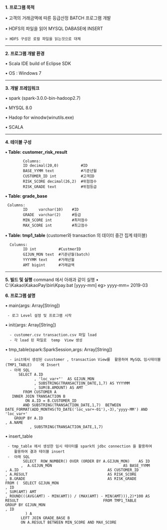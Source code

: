 **1. 프로그램 목적**

  • 고객의 거래금액에 따른 등급산정 BATCH 프로그램 개발
  
  • HDFS의 파일을 읽어 MYSQL DABASE에 INSERT
  
    > HDFS 구성은 로컬 파일을 읽는것으로 대체

- - -
**2. 프로그램 개발 환경**

  • Scala IDE build of Eclipse SDK
  
  • OS : Windows 7

- - -  

**3. 개발 프레임워크**

   • spark (spark-3.0.0-bin-hadoop2.7)
   
   • MYSQL 8.0
   
   • Hadop for winodw(winutils.exe)
   
   • SCALA
   
- - -
**4. 테이블 구성** 

   **• Table: customer_risk_result**
  
            Columns:
            ID decimal(20,0)          #ID
            BASE_YYMM text            #기준년월
            CUSTOMER_ID int           #고객ID
            RISK_SCORE decimal(26,2)  #위험점수
            RISK_GRADE text           #위험등급
            

  **• Table: grade_base**
  
     Columns:
            ID     varchar(10)    #ID
            GRADE  varchar(2)     #등급
            MIN_SCORE int         #최저점수
            MAX_SCORE int         #최고점수
            






  **• Table: tmp1_table** (customer와 transaction 의 데이터 중간 집계 테이블)

      Columns:
            ID int          #CustmerID 
            GIJUN_MON text  #기준년월(batch)
            YYYYMM text     #거래년월
            AMT bigint      #거래금액
            
            
- - -


**5. 빌드 및 실행** 
    command 에서 아래과 같이 실행
    • C:\Kakao\KakaoPay\bin\Kpay.bat [yyyy-mm]
     eg> yyyy-mm= 2019-03

**6. 프로그램 설명** 

   •  main(args: Array[String])
   
     - 로그 Level 설정 및 프로그램 시작 
   
   •  init(args: Array[String])
   
      - customer.csv transaction.csv 파일 load
      - 각 load 된 파일로  temp  View 생성

   •  tmp_table(spark:SparkSession,args: Array[String])
   
      - init에서 생성된 cusstomer , transaction View를  활용하여 MySQL 임시테이블(TMP1_TABLE)    에 Insert
      - 아래 SQL
          SELECT A.ID                                                  
                 , 'loc_var+"'  AS GIJUN_MON                         
                 , SUBSTRING(TRANSACTION_DATE,1,7) AS YYYYMM           
                 , SUM(B.AMOUNT) AS AMT                                
            FROM CUSTOMER A                                            
       INNER JOIN TRANSACTION B                                        
             ON A.ID = B.CUSTOMER_ID                                   
            AND SUBSTRING(TRANSACTION_DATE,1,7)  BETWEEN  DATE_FORMAT(ADD_MONTHS(TO_DATE('loc_var+-01'),-3),'yyyy-MM') AND 'loc_var+'  
        GROUP BY A.ID                                                                                    , A.NAME                                                 
               , SUBSTRING(TRANSACTION_DATE,1,7)                              
               
               
   •  insert_table
   
     - tmp_table 에서 생성한 임시 테이터를 spark의 jdbc connection 을 활용하여 
        활용하여 결과 테이블 insert
     -  아래 SQL 
            SELECT  ROW_NUMBER() OVER (ORDER BY A.GIJUN_MON)    AS ID                                  
           ,  A.GIJUN_MON                                AS BASE_YYMM                                                        , A.ID                                        AS CUSTOMER_ID                                                      , A.RESULT                                    AS RISK_SCORE                                                        , B.GRADE                                     AS RISK_GRADE                                                    FROM (  SELECT GIJUN_MON                                                                                                        , ID                                                                                                              , SUM(AMT) AMT                                                                                                    , ROUND(((AVG(AMT) - MIN(AMT)) / (MAX(AMT) - MIN(AMT))),2)*100 AS RESULT                                      FROM TMP1_TABLE                                                                                                GROUP BY GIJUN_MON                                                                                                        , ID                                                                                      
             ) A  
           LEFT JOIN GRADE_BASE B                                                                  
           ON A.RESULT BETWEEN MIN_SCORE AND MAX_SCORE  
           
           
